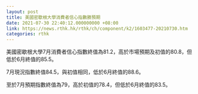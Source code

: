 ```yaml
---
layout: post
title: 美國密歇根大學消費者信心指數勝預期
date: 2021-07-30 22:40:12.000000000 +08:00
link: https://news.rthk.hk/rthk/ch/component/k2/1603477-20210730.htm
categories: rthk
---
```


美國密歇根大學7月消費者信心指數終值為81.2，高於市場預期及初值的80.8，但低於6月終值的85.5。

7月現況指數終值84.5，與初值相同，低於6月終值的88.6。

至於7月預期指數終值為79，高於初值的78.4，但低於6月終值的83.5。
